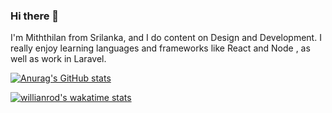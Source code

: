 ### Hi there 👋

I'm Miththilan from Srilanka, and I do content on Design and Development. I really enjoy learning languages and frameworks like React and Node , as well as work in Laravel.

[![Anurag's GitHub stats](https://github-readme-stats.vercel.app/api?username=Miththilan)](https://github.com/Miththilan/github-readme-stats)

[![willianrod's wakatime stats](https://github-readme-stats.vercel.app/api/wakatime?username=Miththilan)](https://github.com/Miththilan/github-readme-stats)


